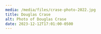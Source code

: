 ```yaml
---
media: /media/files/crase-photo-2022.jpg
title: Douglas Crase
alt: Photo of Douglas Crase
date: 2023-12-12T17:01:00-0500
---
```

